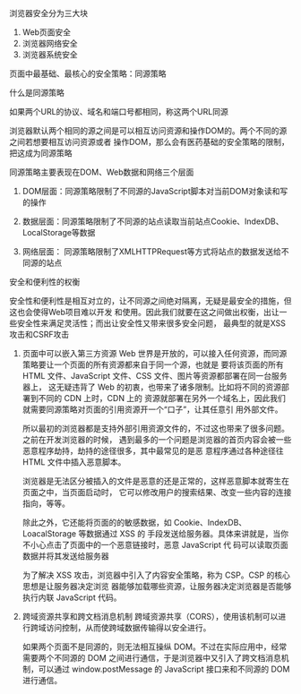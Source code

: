 浏览器安全分为三大块
1. Web页面安全
2. 浏览器网络安全
3. 浏览器系统安全

页面中最基础、最核心的安全策略：同源策略


什么是同源策略

如果两个URL的协议、域名和端口号都相同，称这两个URL同源

浏览器默认两个相同的源之间是可以相互访问资源和操作DOM的。两个不同的源之间若想要相互访问资源或者
操作DOM，那么会有医药基础的安全策略的限制，把这成为同源策略


同源策略主要表现在DOM、Web数据和网络三个层面


1. DOM层面：同源策略限制了不同源的JavaScript脚本对当前DOM对象读和写的操作

2. 数据层面：同源策略限制了不同源的站点读取当前站点Cookie、IndexDB、LocalStorage等数据

3. 网络层面： 同源策略限制了XMLHTTPRequest等方式将站点的数据发送给不同源的站点




安全和便利性的权衡

安全性和便利性是相互对立的，让不同源之间绝对隔离，无疑是最安全的措施，但这也会使得Web项目难以开发
和使用。因此我们就要在这之间做出权衡，出让一些安全性来满足灵活性；而出让安全性又带来很多安全问题，
最典型的就是XSS攻击和CSRF攻击

1. 页面中可以嵌入第三方资源
    Web 世界是开放的，可以接入任何资源，而同源策略要让一个页面的所有资源都来自于同一个源，也就是
    要将该页面的所有 HTML 文件、JavaScript 文件、CSS 文件、图片等资源都部署在同一台服务器上，
    这无疑违背了 Web 的初衷，也带来了诸多限制。比如将不同的资源部署到不同的 CDN 上时，CDN 上的
    资源就部署在另外一个域名上，因此我们就需要同源策略对页面的引用资源开一个“口子”，让其任意引
    用外部文件。

    所以最初的浏览器都是支持外部引用资源文件的，不过这也带来了很多问题。之前在开发浏览器的时候，
    遇到最多的一个问题是浏览器的首页内容会被一些恶意程序劫持，劫持的途径很多，其中最常见的是恶
    意程序通过各种途径往 HTML 文件中插入恶意脚本。 

    浏览器是无法区分被插入的文件是恶意的还是正常的，这样恶意脚本就寄生在页面之中，当页面启动时，
    它可以修改用户的搜索结果、改变一些内容的连接指向，等等。

    除此之外，它还能将页面的的敏感数据，如 Cookie、IndexDB、LoacalStorage 等数据通过 XSS 的
    手段发送给服务器。具体来讲就是，当你不小心点击了页面中的一个恶意链接时，恶意 JavaScript 代
    码可以读取页面数据并将其发送给服务器

    为了解决 XSS 攻击，浏览器中引入了内容安全策略，称为 CSP。CSP 的核心思想是让服务器决定浏览
    器能够加载哪些资源，让服务器决定浏览器是否能够执行内联 JavaScript 代码。

2. 跨域资源共享和跨文档消息机制
    跨域资源共享（CORS），使用该机制可以进行跨域访问控制，从而使跨域数据传输得以安全进行。

    如果两个页面不是同源的，则无法相互操纵 DOM。不过在实际应用中，经常需要两个不同源的 DOM 
    之间进行通信，于是浏览器中又引入了跨文档消息机制，可以通过 window.postMessage 的 
    JavaScript 接口来和不同源的 DOM 进行通信。